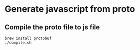 # Generate javascript from proto

## Compile the proto file to js file
```
brew install protobuf
./compile.sh
```
